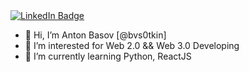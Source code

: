 <div id="badges">
  <a href="https://www.linkedin.com/in/anton-basov-7671071bb/">
    <img src="https://img.shields.io/badge/LinkedIn-blue?style=for-the-badge&logo=linkedin&logoColor=white" alt="LinkedIn Badge"/>
  </a>
</div>

- 👋 Hi, I’m Anton Basov [@bvs0tkin]
- 👀 I’m interested for Web 2.0 && Web 3.0 Developing
- 🌱 I’m currently learning Python, ReactJS

<!---
bvs0tkin/bvs0tkin is a ✨ special ✨ repository because its `README.md` (this file) appears on your GitHub profile.
You can click the Preview link to take a look at your changes.
--->

